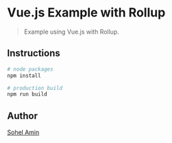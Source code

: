 # Vue.js Example with Rollup

> Example using Vue.js with Rollup.

## Instructions

``` bash
# node packages
npm install

# production build
npm run build
```

## Author
[Sohel Amin](http://www.sohelamin.com)